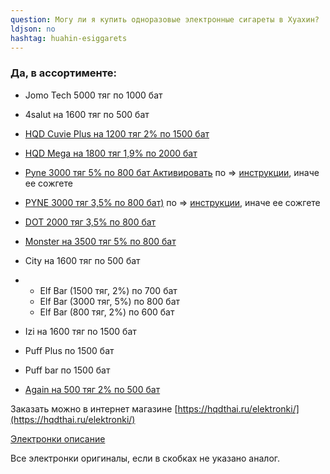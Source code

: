 ```yaml
---
question: Могу ли я купить одноразовые электронные сигареты в Хуахин?
ldjson: no
hashtag: huahin-esiggarets
---
```



### Да, в ассортименте:

* Jomo Tech 5000 тяг по 1000 бат

* 4salut на 1600 тяг по 500 бат

* [HQD Cuvie Plus на 1200 тяг 2% по 1500 бат](https://hqdthai.ru/elektronki/hqdcuvieplus/)

* [HQD Mega на 1800 тяг 1,9% по 2000 бат](https://hqdthai.ru/elektronki/hqdmega/)

* [Pyne 3000 тяг 5% по 800 бат Активировать](https://hqdthai.ru/elektronki/pyne103/) по => [инструкции](https://savepearlharbor.com/?p=330334), иначе ее сожгете 

* [PYNE 3000 тяг 3,5% по 800 бат)](https://hqdthai.ru/elektronki/pyne105/) по => [инструкции](https://savepearlharbor.com/?p=330334), иначе ее сожгете

* [DOT 2000 тяг 3,5% по 800 бат](https://hqdthai.ru/elektronki/dot/)

* [Monster  на 3500 тяг 5% по 800 бат](https://hqdthai.ru/elektronki/monsterbars/)

* City на 1600 тяг по 500 бат

*  - Elf Bar (1500 тяг, 2%) по 700 бат
   - Elf Bar (3000 тяг, 5%) по 800 бат
   - Elf Bar (800 тяг, 2%) по 600 бат 

* Izi на 1600 тяг по 1500 бат

* Puff Plus по 1500 бат

* Puff bar по 1500 бат

* [Again на 500 тяг 2% по 500 бат](https://hqdthai.ru/elektronki/again/)

Заказать можно в интернет магазине [https://hqdthai.ru/elektronki/](https://hqdthai.ru/elektronki/)

[Электронки описание](https://savepearlharbor.com/?p=328054)


   Все электронки оригиналы, если в скобках не указано аналог.
